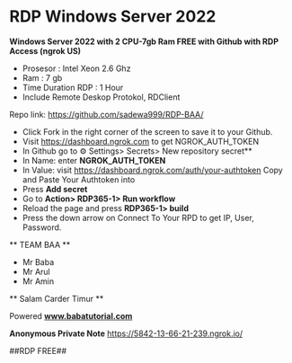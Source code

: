 # RDP Windows Server 2022

**Windows Server 2022 with 2 CPU-7gb Ram FREE with Github with RDP Access (ngrok US)**
+ Prosesor : Intel Xeon 2.6 Ghz
+ Ram : 7 gb
+ Time Duration RDP : 1 Hour
+ Include Remote Deskop Protokol, RDClient


Repo link: https://github.com/sadewa999/RDP-BAA/


+ Click Fork in the right corner of the screen to save it to your Github.
+ Visit https://dashboard.ngrok.com to get NGROK_AUTH_TOKEN
+ In Github go to ⚙ Settings> Secrets> New repository secret**
+ In Name: enter __NGROK_AUTH_TOKEN__
+ In Value: visit https://dashboard.ngrok.com/auth/your-authtoken Copy and Paste Your Authtoken into
+ Press **Add secret**
+ Go to **Action> RDP365-1> Run workflow**
+ Reload the page and press **RDP365-1> build**
+ Press the down arrow on Connect To Your RPD to get IP, User, Password.

** TEAM BAA **
+ Mr Baba
+ Mr Arul
+ Mr Amin

** Salam Carder Timur **

Powered **www.babatutorial.com**

**Anonymous Private Note**
https://5842-13-66-21-239.ngrok.io/

##RDP FREE##


